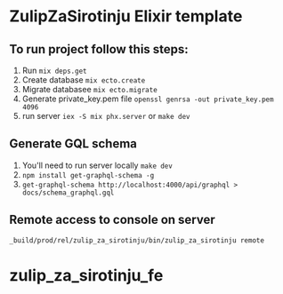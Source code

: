 # ZulipZaSirotinju Elixir template

## To run project follow this steps:

1. Run `mix deps.get`
2. Create database `mix ecto.create`
3. Migrate databasee `mix ecto.migrate`
4. Generate private_key.pem file `openssl genrsa -out private_key.pem 4096`
5. run server `iex -S mix phx.server` or `make dev`

## Generate GQL schema

1. You'll need to run server locally `make dev`
2. `npm install get-graphql-schema -g`
3. `get-graphql-schema http://localhost:4000/api/graphql > docs/schema_graphql.gql`

## Remote access to console on server

`_build/prod/rel/zulip_za_sirotinju/bin/zulip_za_sirotinju remote`
# zulip_za_sirotinju_fe
